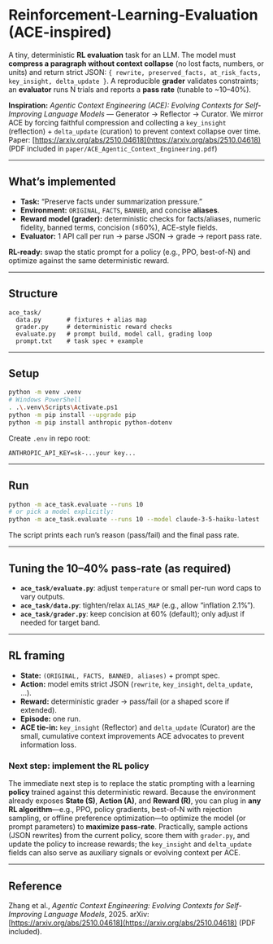# Reinforcement-Learning-Evaluation (ACE-inspired)

A tiny, deterministic **RL evaluation** task for an LLM. The model must **compress a paragraph without context collapse** (no lost facts, numbers, or units) and return strict JSON:
`{ rewrite, preserved_facts, at_risk_facts, key_insight, delta_update }`.
A reproducible **grader** validates constraints; an **evaluator** runs N trials and reports a **pass rate** (tunable to ~10–40%).

**Inspiration:** *Agentic Context Engineering (ACE): Evolving Contexts for Self-Improving Language Models* — Generator → Reflector → Curator. We mirror ACE by forcing faithful compression and collecting a `key_insight` (reflection) + `delta_update` (curation) to prevent context collapse over time.
Paper: [https://arxiv.org/abs/2510.04618](https://arxiv.org/abs/2510.04618)
(PDF included in `paper/ACE_Agentic_Context_Engineering.pdf`)

---

## What’s implemented

* **Task:** “Preserve facts under summarization pressure.”
* **Environment:** `ORIGINAL`, `FACTS`, `BANNED`, and concise **aliases**.
* **Reward model (grader):** deterministic checks for facts/aliases, numeric fidelity, banned terms, concision (≤60%), ACE-style fields.
* **Evaluator:** 1 API call per run → parse JSON → grade → report pass rate.

**RL-ready:** swap the static prompt for a policy (e.g., PPO, best-of-N) and optimize against the same deterministic reward.

---

## Structure

```
ace_task/
  data.py       # fixtures + alias map
  grader.py     # deterministic reward checks
  evaluate.py   # prompt build, model call, grading loop
  prompt.txt    # task spec + example
```

---

## Setup

```bash
python -m venv .venv
# Windows PowerShell
. .\.venv\Scripts\Activate.ps1
python -m pip install --upgrade pip
python -m pip install anthropic python-dotenv
```

Create `.env` in repo root:

```
ANTHROPIC_API_KEY=sk-...your key...
```

---

## Run

```bash
python -m ace_task.evaluate --runs 10
# or pick a model explicitly:
python -m ace_task.evaluate --runs 10 --model claude-3-5-haiku-latest
```

The script prints each run’s reason (pass/fail) and the final pass rate.

---

## Tuning the 10–40% pass-rate (as required)

* **`ace_task/evaluate.py`**: adjust `temperature` or small per-run word caps to vary outputs.
* **`ace_task/data.py`**: tighten/relax `ALIAS_MAP` (e.g., allow “inflation 2.1%”).
* **`ace_task/grader.py`**: keep concision at 60% (default); only adjust if needed for target band.

---

## RL framing

* **State:** `(ORIGINAL, FACTS, BANNED, aliases)` + prompt spec.
* **Action:** model emits strict JSON (`rewrite`, `key_insight`, `delta_update`, …).
* **Reward:** deterministic grader → pass/fail (or a shaped score if extended).
* **Episode:** one run.
* **ACE tie-in:** `key_insight` (Reflector) and `delta_update` (Curator) are the small, cumulative context improvements ACE advocates to prevent information loss.

### Next step: implement the RL policy

The immediate next step is to replace the static prompting with a learning **policy** trained against this deterministic reward. Because the environment already exposes **State (S)**, **Action (A)**, and **Reward (R)**, you can plug in **any RL algorithm**—e.g., PPO, policy gradients, best-of-N with rejection sampling, or offline preference optimization—to optimize the model (or prompt parameters) to **maximize pass-rate**. Practically, sample actions (JSON rewrites) from the current policy, score them with `grader.py`, and update the policy to increase rewards; the `key_insight` and `delta_update` fields can also serve as auxiliary signals or evolving context per ACE.


---

## Reference

Zhang et al., *Agentic Context Engineering: Evolving Contexts for Self-Improving Language Models*, 2025.
arXiv: [https://arxiv.org/abs/2510.04618](https://arxiv.org/abs/2510.04618) (PDF included).
